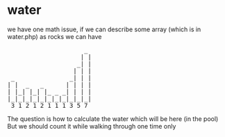 water
=====

we have one math issue,
if we can describe some array (which is in water.php) as rocks we can have
<pre>
                     _
                    | |
                   _| |
                  | | |
 _               _| | |
| |  _   _      | | | |
| |_| |_| |_ _ _| | | |
|_|_|_|_|_|_|_|_|_|_|_|
 3 1 2 1 2 1 1 1 3 5 7
</pre>
The question is how to calculate the water which will be here (in the pool)
But we should count it while walking through one time only
